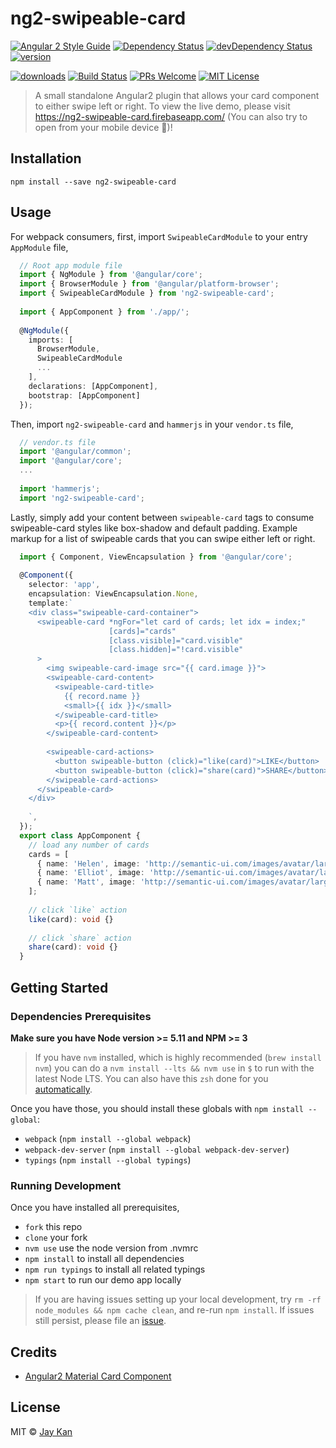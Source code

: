 # ng2-swipeable-card

[![Angular 2 Style Guide][angular2-style-guide-badge]][style-guide]
[![Dependency Status][dependency-badge]][dependency]
[![devDependency Status][devDependency-badge]][devDependency]
[![version][version-badge]][package]

[![downloads][downloads-badge]][npm-stat]
[![Build Status][build-status-badge]][build-status]
[![PRs Welcome][prs-badge]][prs]
[![MIT License][license-badge]][license]

> A small standalone Angular2 plugin that allows your card component to either swipe left or right. To view the live demo, please visit <a href="https://ng2-swipeable-card.firebaseapp.com/" target="_blank">https://ng2-swipeable-card.firebaseapp.com/ (You can also try to open from your mobile device  🎉)!


## Installation
`npm install --save ng2-swipeable-card`

## Usage 
For webpack consumers, first, import `SwipeableCardModule` to your entry `AppModule` file,
```typescript
  // Root app module file
  import { NgModule } from '@angular/core';
  import { BrowserModule } from '@angular/platform-browser';
  import { SwipeableCardModule } from 'ng2-swipeable-card';
  
  import { AppComponent } from './app/';
  
  @NgModule({
    imports: [
      BrowserModule,
      SwipeableCardModule
      ...
    ],
    declarations: [AppComponent],
    bootstrap: [AppComponent]
  });
```
Then, import `ng2-swipeable-card` and `hammerjs` in your `vendor.ts` file,
```typescript
  // vendor.ts file
  import '@angular/common';
  import '@angular/core';
  ...
  
  import 'hammerjs';
  import 'ng2-swipeable-card';
```
Lastly, simply add your content between `swipeable-card` tags to consume swipeable-card styles like box-shadow and default padding. Example markup for a list of swipeable cards that you can swipe either left or right.
```typescript
  import { Component, ViewEncapsulation } from '@angular/core';
  
  @Component({
    selector: 'app',
    encapsulation: ViewEncapsulation.None,
    template:`
    <div class="swipeable-card-container">
      <swipeable-card *ngFor="let card of cards; let idx = index;"
                      [cards]="cards"
                      [class.visible]="card.visible"
                      [class.hidden]="!card.visible"
      >
        <img swipeable-card-image src="{{ card.image }}">
        <swipeable-card-content>
          <swipeable-card-title>
            {{ record.name }}
            <small>{{ idx }}</small>
          </swipeable-card-title>
          <p>{{ record.content }}</p>
        </swipeable-card-content>
        
        <swipeable-card-actions>
          <button swipeable-button (click)="like(card)">LIKE</button>
          <button swipeable-button (click)="share(card)">SHARE</button>
        </swipeable-card-actions>
      </swipeable-card>
    </div>
    
    `,
  });
  export class AppComponent {
    // load any number of cards
    cards = [
      { name: 'Helen', image: 'http://semantic-ui.com/images/avatar/large/helen.jpg', visible: true, content: 'Helen: . Ut enim ad minim veniam, quis nostrud exercitation ullamco laboris nisi ut aliquip ex ea commodo consequat' },
      { name: 'Elliot', image: 'http://semantic-ui.com/images/avatar/large/elliot.jpg', visible: false, content: 'Elliot: Lorem ipsum dolor sit amet, consectetur 3adipiscing elit, sed do eiusmod tempor incididunt ut labore et dolore magna aliqua.' },
      { name: 'Matt', image: 'http://semantic-ui.com/images/avatar/large/matt.jpg', visible: false, content: 'Matt: Excepteur sint occaecat cupidatat non proident, sunt in culpa qui officia deserunt mollit anim id est laborum.' }
    ];
    
    // click `like` action
    like(card): void {}
    
    // click `share` action
    share(card): void {}
  }
```

## Getting Started 
### Dependencies Prerequisites
**Make sure you have Node version >= 5.11 and NPM >= 3**
> If you have `nvm` installed, which is highly recommended (`brew install nvm`) you can do a `nvm install --lts && nvm use` in `$` to run with the latest Node LTS. You can also have this `zsh` done for you [automatically](https://github.com/creationix/nvm#calling-nvm-use-automatically-in-a-directory-with-a-nvmrc-file). 

Once you have those, you should install these globals with `npm install --global`:
* `webpack` (`npm install --global webpack`)
* `webpack-dev-server` (`npm install --global webpack-dev-server`)
* `typings` (`npm install --global typings`)

### Running Development
Once you have installed all prerequisites,

* `fork` this repo
* `clone` your fork
* `nvm use` use the node version from .nvmrc
* `npm install` to install all dependencies
* `npm run typings` to install all related typings
* `npm start` to run our demo app locally

> If you are having issues setting up your local development, try `rm -rf node_modules && npm cache clean`, and re-run `npm install`. If issues still persist, please file an [issue](https://github.com/JayKan/ng2-swipeable-card/issues). 

## Credits
* [Angular2 Material Card Component](https://github.com/angular/material2)  

## License
MIT © [Jay Kan](https://github.com/JayKan)


[angular2-style-guide-badge]: https://mgechev.github.io/angular2-style-guide/images/badge.svg
[style-guide]: https://github.com/mgechev/angular2-style-guide
[license-badge]: https://img.shields.io/npm/l/ng2-swipeable-card.svg?style=flat-square
[license]: https://github.com/JayKan/ng2-swipeable-card/blob/master/LICENSE
[dependency-badge]: https://david-dm.org/JayKan/ng2-swipeable-card/status.svg
[dependency]: https://david-dm.org/JayKan/ng2-swipeable-card
[devDependency-badge]: https://david-dm.org/JayKan/ng2-swipeable-card/dev-status.svg
[devDependency]: https://david-dm.org/JayKan/ng2-swipeable-card?type=dev
[downloads-badge]: https://img.shields.io/npm/dm/ng2-swipeable-card.svg?style=flat-square
[npm-stat]: https://npm-stat.com/charts.html?package=ng2-swipeable-card&from=2016-08-22&to=2016-09-14
[prs-badge]: https://img.shields.io/badge/PRs-welcome-brightgreen.svg?style=flat-square
[prs]: https://github.com/JayKan/ng2-swipeable-card/pulls
[version-badge]: https://img.shields.io/npm/v/split-guide.svg?style=flat-square
[package]: https://www.npmjs.com/package/ng2-swipeable-card
[build-status-badge]: https://travis-ci.org/JayKan/ng2-swipeable-card.svg?branch=master
[build-status]: https://travis-ci.org/JayKan/ng2-swipeable-card

